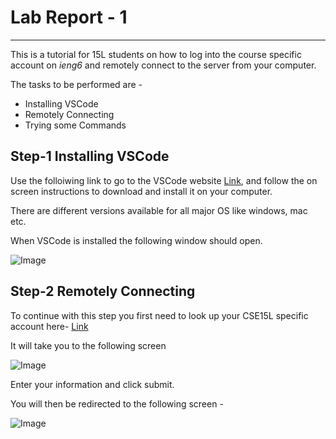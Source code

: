 # Lab Report - 1

---

This is a tutorial for 15L students on how to log into the course specific account on *ieng6* and remotely connect to the server from your computer.

The tasks to be performed are -

* Installing VSCode
* Remotely Connecting
* Trying some Commands

## Step-1 Installing VSCode

Use the folloiwing link to go to the VSCode website [Link](https://code.visualstudio.com/), and follow the on screen instructions to download and install it on your computer.

There are different versions available for all major OS like windows, mac etc.

When VSCode is installed the following window should open.

![Image](https://user-images.githubusercontent.com/122562063/212574161-14b34b3d-5b00-4947-9d1f-d7c8d48e767e.png)

## Step-2 Remotely Connecting

To continue with this step you first need to look up your CSE15L specific account here-  [Link](https://sdacs.ucsd.edu/~icc/index.php)

It will take you to the following screen

![Image](https://user-images.githubusercontent.com/122562063/212574376-fa16c562-36f5-49f4-b20f-5dd47c098562.png)

Enter your information and click submit.

You will then be redirected to the following screen - 

![Image](https://user-images.githubusercontent.com/122562063/212574449-b08a64a7-eaa0-4aff-b8c7-6e8541f42e14.png)













